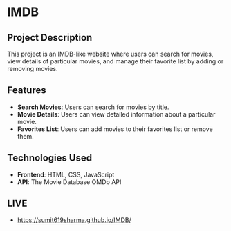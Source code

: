# IMDB 

## Project Description
This project is an IMDB-like website where users can search for movies, view details of particular movies, and manage their favorite list by adding or removing movies.

## Features
- **Search Movies**: Users can search for movies by title.
- **Movie Details**: Users can view detailed information about a particular movie.
- **Favorites List**: Users can add movies to their favorites list or remove them.

## Technologies Used
- **Frontend**: HTML, CSS, JavaScript
- **API**: The Movie Database OMDb API

## LIVE
- https://sumit619sharma.github.io/IMDB/

